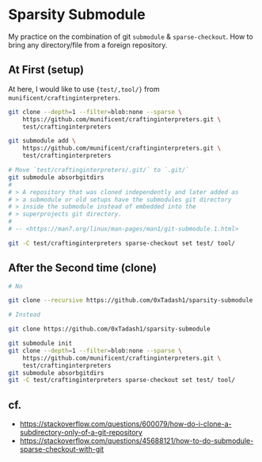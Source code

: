# Sparsity Submodule

My practice on the combination of git `submodule` & `sparse-checkout`.
How to bring any directory/file from a foreign repository.

## At First (setup)

At here, I would like to use `{test/,tool/}` from `munificent/craftinginterpreters`.

```sh
git clone --depth=1 --filter=blob:none --sparse \
	https://github.com/munificent/craftinginterpreters.git \
	test/craftinginterpreters

git submodule add \
	https://github.com/munificent/craftinginterpreters.git \
	test/craftinginterpreters

# Move `test/craftinginterpreters/.git/` to `.git/`
git submodule absorbgitdirs
#
# > A repository that was cloned independently and later added as
# > a submodule or old setups have the submodules git directory
# > inside the submodule instead of embedded into the
# > superprojects git directory.
#
# -- <https://man7.org/linux/man-pages/man1/git-submodule.1.html>

git -C test/craftinginterpreters sparse-checkout set test/ tool/
```

## After the Second time (clone)

```sh
# No

git clone --recursive https://github.com/0xTadash1/sparsity-submodule

# Instead

git clone https://github.com/0xTadash1/sparsity-submodule

git submodule init
git clone --depth=1 --filter=blob:none --sparse \
	https://github.com/munificent/craftinginterpreters.git \
	test/craftinginterpreters
git submodule absorbgitdirs
git -C test/craftinginterpreters sparse-checkout set test/ tool/
```

## cf.

- <https://stackoverflow.com/questions/600079/how-do-i-clone-a-subdirectory-only-of-a-git-repository>
- <https://stackoverflow.com/questions/45688121/how-to-do-submodule-sparse-checkout-with-git>
